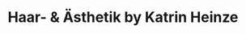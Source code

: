 ---
title: "Haar- & Ästhetik by Katrin Heinze"
url: /potsdam/haar-und-aesthetik-by-katrin-heinze/
shop: Kosmetik
---